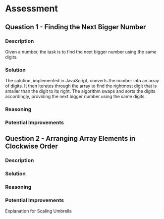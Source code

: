 # Assessment

## Question 1 - Finding the Next Bigger Number

### Description

Given a number, the task is to find the next bigger number using the same digits.

### Solution

The solution, implemented in JavaScript, converts the number into an array of digits. It then iterates through the array to find the rightmost digit that is smaller than the digit to its right. The algorithm swaps and sorts the digits accordingly, providing the next bigger number using the same digits.

### Reasoning

### Potential Improvements

## Question 2 - Arranging Array Elements in Clockwise Order

### Description

### Solution

### Reasoning

### Potential Improvements

Explanation for Scaling Umbrella
